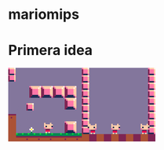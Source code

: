 # mariomips

# Primera idea

![primera idea](https://github.com/cosme12/mariomips/blob/master/jelpi6.png?raw=true)

